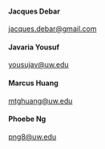#### Jacques Debar
jacques.debar@gmail.com

#### Javaria Yousuf
yousujav@uw.edu

#### Marcus Huang
mtghuang@uw.edu

#### Phoebe Ng
png8@uw.edu
